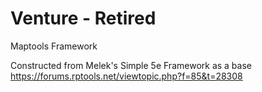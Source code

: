 # Venture - Retired
Maptools Framework

Constructed from Melek's Simple 5e Framework as a base
https://forums.rptools.net/viewtopic.php?f=85&t=28308

